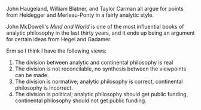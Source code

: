   
John Haugeland, William Blatner, and Taylor Carman all argue for points from Heidegger and Merleau-Ponty in a fairly analytic style.

John McDowell's _Mind and World_ is one of the most influential books of analytic philosophy in the last thirty years, and it ends up being an argument for certain ideas from Hegel and Gadamer.





Erm so I think I have the following views:

1. The division between analytic and continental philosophy is real
2. The division is not reconcilable, no synthesis between the viewpoints can be made. 
3. The division is normative; analytic philosophy is correct, continental philosophy is incorrect.
4. The division is political; analytic philosophy should get public funding, continental philosophy should not get public funding.